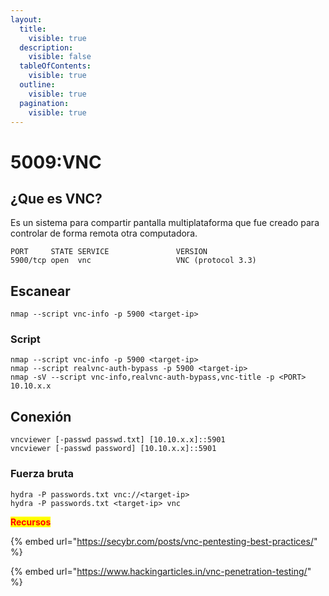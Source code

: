 ```yaml
---
layout:
  title:
    visible: true
  description:
    visible: false
  tableOfContents:
    visible: true
  outline:
    visible: true
  pagination:
    visible: true
---
```


# 5009:VNC

## ¿Que es VNC?

Es un sistema para compartir pantalla multiplataforma que fue creado para controlar de forma remota otra computadora.

```
PORT     STATE SERVICE               VERSION
5900/tcp open  vnc                   VNC (protocol 3.3)
```

## Escanear

```
nmap --script vnc-info -p 5900 <target-ip>
```

### Script

```
nmap --script vnc-info -p 5900 <target-ip>
nmap --script realvnc-auth-bypass -p 5900 <target-ip>
nmap -sV --script vnc-info,realvnc-auth-bypass,vnc-title -p <PORT> 10.10.x.x
```

## Conexión

```
vncviewer [-passwd passwd.txt] [10.10.x.x]::5901
vncviewer [-passwd password] [10.10.x.x]::5901
```

### Fuerza bruta

```
hydra -P passwords.txt vnc://<target-ip>
hydra -P passwords.txt <target-ip> vnc
```

<mark style="color:red;">**Recursos**</mark>

{% embed url="https://secybr.com/posts/vnc-pentesting-best-practices/" %}

{% embed url="https://www.hackingarticles.in/vnc-penetration-testing/" %}
